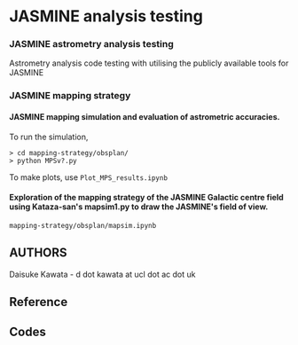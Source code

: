 
# JASMINE analysis testing

### JASMINE astrometry analysis testing

 Astrometry analysis code testing with utilising the publicly available tools for JASMINE

### JASMINE mapping strategy

#### JASMINE mapping simulation and evaluation of astrometric accuracies.

To run the simulation,

``` console
> cd mapping-strategy/obsplan/
> python MPSv?.py

```

To make plots, use `Plot_MPS_results.ipynb`


#### Exploration of the mapping strategy of the JASMINE Galactic centre field using Kataza-san's mapsim1.py to draw the JASMINE's field of view.

`mapping-strategy/obsplan/mapsim.ipynb`


## AUTHORS

Daisuke Kawata - d dot kawata at ucl dot ac dot uk

## Reference



## Codes




